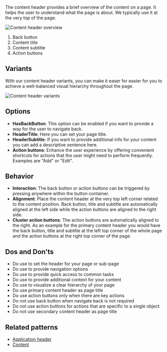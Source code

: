 The content header provides a brief overview of the content on a page. It helps the user to understand what the page is about.
We typically use it at the very top of the page.

![Content header overview](https://www.figma.com/file/wEptRgAezDU1z80Cn3eZ0o/iX-Pattern-Illustrations?type=design&node-id=2250-4784&mode=design&t=XmCepM9jPR9PImPw-4)
 
1. Back button 
2. Content title
3. Content subtitle
4. Action buttons

## Variants
With our content header variants, you can make it easer for easier for you to achieve a well-balanced visual hierarchy throughout the page.

![Content header variants](https://www.figma.com/file/wEptRgAezDU1z80Cn3eZ0o/iX-Pattern-Illustrations?type=design&node-id=2250-9102&mode=design&t=XmCepM9jPR9PImPw-4)

## Options
- **HasBackButton**: This option can be enabled if you want to provide a way for the user to navigate back.
- **HeaderTitle**: Here you can set your page title.
- **HeaderSubtitle**: If you want to provide additional info for your content you can add a descriptive sentence here.
- **Action buttons**: Enhance the user experience by offering convenient shortcuts for actions that the user might need to perform frequently. Examples are "Add" or "Edit".

## Behavior 
- **Interaction**: The back button or action buttons can be triggered by pressing anywhere within the button container.
- **Alignment**: Place the content header at the very top left corner related to the content position. Back button, title and subtitle are automatically aligned at the left side while the action buttons are aligned to the right side.
- **Cluster action buttons**: The action buttons are automatically aligned to the right. As an example for the primary content header you would have the back button, title and subtitle at the left top corner of the whole page and the action buttons at the right top corner of the page.

## Dos and Don'ts
- Do use to set the header for your page or sub-page
- Do use to provide navigation options
- Do use to provide quick access to common tasks
- Do use to provide additional context for your content
- Do use to visualize a clear hierarchy of your page
- Do use primary content header as page title
- Do use action buttons only when there are key actions
- Do not use back button when navigate back is not required
- Do not use action buttons for actions that are specific to a single object
- Do not use secondary content header as page title

## Related patterns

- [Application header](./application-frame/application-header.md)
- [Content](./application-frame/content.md) 

